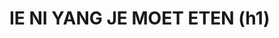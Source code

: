 
<!DOCTYPE html>
<html>
<head>
    <title>My Webpage</title>
</head>
<body>
    <h1>IE NI YANG JE MOET ETEN (h1)</h1>
</body>
</html>
